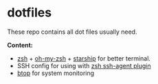 # dotfiles
These repo contains all dot files usually need.

**Content:**
- [zsh](https://www.zsh.org/) + [oh-my-zsh](https://ohmyz.sh/) + [starship](https://starship.rs/) for better terminal.
- SSH config for using with [zsh ssh-agent plugin](https://github.com/reenhanced/zsh-config/blob/master/plugins/ssh-agent/ssh-agent.plugin.zsh)
- [btop](https://github.com/aristocratos/btop) for system monitoring 
